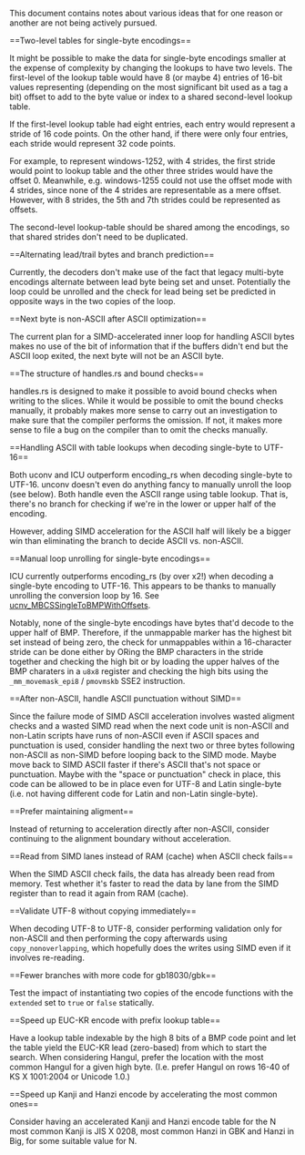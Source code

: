 This document contains notes about various ideas that for one reason or another
are not being actively pursued.

==Two-level tables for single-byte encodings==

It might be possible to make the data for single-byte encodings smaller at the
expense of complexity by changing the lookups to have two levels. The
first-level of the lookup table would have 8 (or maybe 4) entries of 16-bit
values representing (depending on the most significant bit used as a tag a bit)
offset to add to the byte value or index to a shared second-level lookup table.

If the first-level lookup table had eight entries, each entry would represent a
stride of 16 code points. On the other hand, if there were only four entries,
each stride would represent 32 code points.

For example, to represent windows-1252, with 4 strides, the first stride would
point to lookup table and the other three strides would have the offset 0.
Meanwhile, e.g. windows-1255 could not use the offset mode with 4 strides,
since none of the 4 strides are representable as a mere offset. However, with 8
strides, the 5th and 7th strides could be represented as offsets.

The second-level lookup-table should be shared among the encodings, so that
shared strides don't need to be duplicated.

==Alternating lead/trail bytes and branch prediction==

Currently, the decoders don't make use of the fact that legacy multi-byte
encodings alternate between lead byte being set and unset. Potentially the
loop could be unrolled and the check for lead being set be predicted in opposite
ways in the two copies of the loop.

==Next byte is non-ASCII after ASCII optimization==

The current plan for a SIMD-accelerated inner loop for handling ASCII bytes
makes no use of the bit of information that if the buffers didn't end but the
ASCII loop exited, the next byte will not be an ASCII byte.

==The structure of handles.rs and bound checks==

handles.rs is designed to make it possible to avoid bound checks when writing
to the slices. While it would be possible to omit the bound checks manually,
it probably makes more sense to carry out an investigation to make sure that
the compiler performs the omission. If not, it makes more sense to file a bug
on the compiler than to omit the checks manually.

==Handling ASCII with table lookups when decoding single-byte to UTF-16==

Both uconv and ICU outperform encoding_rs when decoding single-byte to UTF-16.
unconv doesn't even do anything fancy to manually unroll the loop (see below).
Both handle even the ASCII range using table lookup. That is, there's no branch
for checking if we're in the lower or upper half of the encoding.

However, adding SIMD acceleration for the ASCII half will likely be a bigger
win than eliminating the branch to decide ASCII vs. non-ASCII.

==Manual loop unrolling for single-byte encodings==

ICU currently outperforms encoding_rs (by over x2!) when decoding a single-byte
encoding to UTF-16. This appears to be thanks to manually unrolling the
conversion loop by 16. See [ucnv_MBCSSingleToBMPWithOffsets][1].

[1]: https://ssl.icu-project.org/repos/icu/icu/tags/release-55-1/source/common/ucnvmbcs.cpp

Notably, none of the single-byte encodings have bytes that'd decode to the
upper half of BMP. Therefore, if the unmappable marker has the highest bit set
instead of being zero, the check for unmappables within a 16-character stride
can be done either by ORing the BMP characters in the stride together and
checking the high bit or by loading the upper halves of the BMP charaters
in a `u8x8` register and checking the high bits using the `_mm_movemask_epi8`
/ `pmovmskb` SSE2 instruction.

==After non-ASCII, handle ASCII punctuation without SIMD==

Since the failure mode of SIMD ASCII acceleration involves wasted aligment
checks and a wasted SIMD read when the next code unit is non-ASCII and non-Latin
scripts have runs of non-ASCII even if ASCII spaces and punctuation is used,
consider handling the next two or three bytes following non-ASCII as non-SIMD
before looping back to the SIMD mode. Maybe move back to SIMD ASCII faster if
there's ASCII that's not space or punctuation. Maybe with the "space or
punctuation" check in place, this code can be allowed to be in place even for
UTF-8 and Latin single-byte (i.e. not having different code for Latin and
non-Latin single-byte).

==Prefer maintaining aligment==

Instead of returning to acceleration directly after non-ASCII, consider
continuing to the alignment boundary without acceleration.

==Read from SIMD lanes instead of RAM (cache) when ASCII check fails==

When the SIMD ASCII check fails, the data has already been read from memory.
Test whether it's faster to read the data by lane from the SIMD register than
to read it again from RAM (cache).

==Validate UTF-8 without copying immediately==

When decoding UTF-8 to UTF-8, consider performing validation only for non-ASCII
and then performing the copy afterwards using `copy_nonoverlapping`, which
hopefully does the writes using SIMD even if it involves re-reading.

==Fewer branches with more code for gb18030/gbk==

Test the impact of instantiating two copies of the encode functions with
the `extended` set to `true` or `false` statically.

==Speed up EUC-KR encode with prefix lookup table==

Have a lookup table indexable by the high 8 bits of a BMP code point and let
the table yield the EUC-KR lead (zero-based) from which to start the search.
When considering Hangul, prefer the location with the most common Hangul for
a given high byte. (I.e. prefer Hangul on rows 16-40 of KS X 1001:2004 or
Unicode 1.0.)

==Speed up Kanji and Hanzi encode by accelerating the most common ones==

Consider having an accelerated Kanji and Hanzi encode table for the N most
common Kanji is JIS X 0208, most common Hanzi in GBK and Hanzi in Big, for some
suitable value for N.

